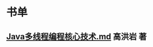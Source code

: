 # 书单

## [Java多线程编程核心技术.md](https://github.com/chudingkun/readerBox/blob/master/books/java/Java%E5%A4%9A%E7%BA%BF%E7%A8%8B%E7%BC%96%E7%A8%8B%E6%A0%B8%E5%BF%83%E6%8A%80%E6%9C%AF.md) 高洪岩 著
